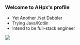 ### Welcome to AHpx's profile

+ Yet Another .Net Dabbler
+ Trying Java/Kotlin
+ Intend to be full-stack engineer

![](https://github-readme-stats.vercel.app/api?username=AHpxChina)

